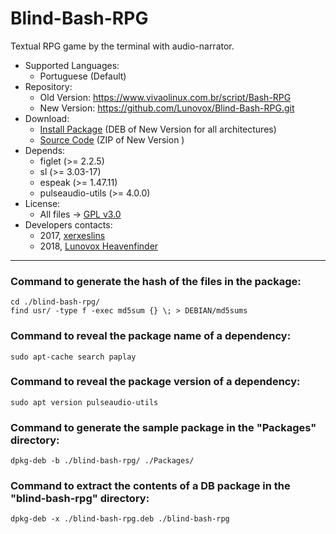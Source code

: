 # Blind-Bash-RPG

Textual RPG game by the terminal with audio-narrator.

  * Supported Languages:
    * Portuguese (Default)
  * Repository: 
    * Old Version: https://www.vivaolinux.com.br/script/Bash-RPG
    * New Version:  https://github.com/Lunovox/Blind-Bash-RPG.git
  * Download:
    * [Install Package](https://github.com/Lunovox/Blind-Bash-RPG/raw/master/Packages/blind-bash-rpg_2.0.0_all.deb) (DEB of New Version for all architectures)
    * [Source Code](https://github.com/Lunovox/Blind-Bash-RPG/archive/master.zip) (ZIP of New Version )
  * Depends:
    * figlet (>= 2.2.5)
    * sl (>= 3.03-17)
    * espeak (>= 1.47.11)
    * pulseaudio-utils (>= 4.0.0)
  * License: 
    * All files → [GPL v3.0](https://github.com/Lunovox/Blind-Bash-RPG/blob/master/LICENSE)
  * Developers contacts:
    * 2017, [xerxeslins](mailto:xerxeslins@gmail.com)
    * 2018, [Lunovox Heavenfinder](https://libreplanet.org/wiki/User:Lunovox)

_____

### Command to generate the hash of the files in the package:
````
cd ./blind-bash-rpg/
find usr/ -type f -exec md5sum {} \; > DEBIAN/md5sums
````

### Command to reveal the package name of a dependency:
````sudo apt-cache search paplay````

### Command to reveal the package version of a dependency:
````sudo apt version pulseaudio-utils````


### Command to generate the sample package in the "Packages" directory:
````dpkg-deb -b ./blind-bash-rpg/ ./Packages/````


### Command to extract the contents of a DB package in the "blind-bash-rpg" directory:
````dpkg-deb -x ./blind-bash-rpg.deb ./blind-bash-rpg````

